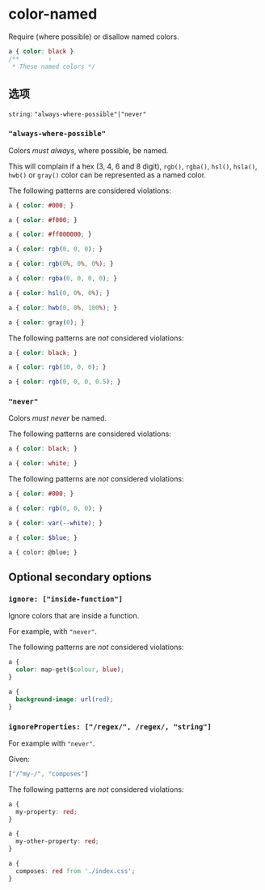 # color-named

Require (where possible) or disallow named colors.

```css
a { color: black }
/**        ↑
 * These named colors */
```

## 选项

`string`: `"always-where-possible"|"never"`

### `"always-where-possible"`

Colors *must always*, where possible, be named.

This will complain if a hex (3, 4, 6 and 8 digit), `rgb()`, `rgba()`, `hsl()`, `hsla()`, `hwb()` or `gray()` color can be represented as a named color.

The following patterns are considered violations:

```css
a { color: #000; }
```

```css
a { color: #f000; }
```

```css
a { color: #ff000000; }
```

```css
a { color: rgb(0, 0, 0); }
```

```css
a { color: rgb(0%, 0%, 0%); }
```

```css
a { color: rgba(0, 0, 0, 0); }
```

```css
a { color: hsl(0, 0%, 0%); }
```

```css
a { color: hwb(0, 0%, 100%); }
```

```css
a { color: gray(0); }
```

The following patterns are *not* considered violations:

```css
a { color: black; }
```

```css
a { color: rgb(10, 0, 0); }
```

```css
a { color: rgb(0, 0, 0, 0.5); }
```

### `"never"`

Colors *must never* be named.

The following patterns are considered violations:

```css
a { color: black; }
```

```css
a { color: white; }
```

The following patterns are *not* considered violations:

```css
a { color: #000; }
```

```css
a { color: rgb(0, 0, 0); }
```

```css
a { color: var(--white); }
```

```scss
a { color: $blue; }
```

```less
a { color: @blue; }
```

## Optional secondary options

### `ignore: ["inside-function"]`

Ignore colors that are inside a function.

For example, with `"never"`.

The following patterns are *not* considered violations:

```css
a {
  color: map-get($colour, blue);
}
```

```css
a {
  background-image: url(red);
}
```

### `ignoreProperties: ["/regex/", /regex/, "string"]`

For example with `"never"`.

Given:

```js
["/^my-/", "composes"]
```

The following patterns are *not* considered violations:

```css
a {
  my-property: red;
}
```

```css
a {
  my-other-property: red;
}
```

```css
a {
  composes: red from './index.css';
}
```
